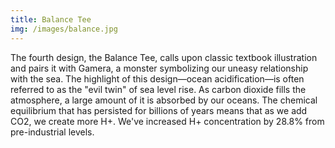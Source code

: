 ```yaml
---
title: Balance Tee
img: /images/balance.jpg
---
```

The fourth design, the Balance Tee, calls upon classic textbook illustration and pairs it with Gamera, a monster symbolizing our uneasy relationship with the sea.
The highlight of this design—ocean acidification—is often referred to as the "evil twin" of sea level rise. 
As carbon dioxide fills the atmosphere, a large amount of it is absorbed by our oceans.
The chemical equilibrium that has persisted for billions of years means that as we add CO2, we create more H+.
We've increased H+ concentration by 28.8% from pre-industrial levels.